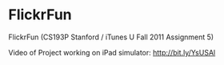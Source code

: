 FlickrFun
=========

FlickrFun (CS193P Stanford / iTunes U Fall 2011 Assignment 5)

Video of Project working on iPad simulator: http://bit.ly/YsUSAl

